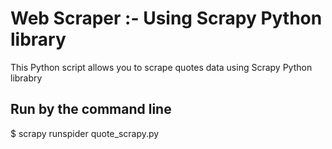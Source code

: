 # Web Scraper :- Using Scrapy Python library

This Python script allows you to scrape quotes data using Scrapy Python librabry
## Run by the command line

$ scrapy runspider quote_scrapy.py

